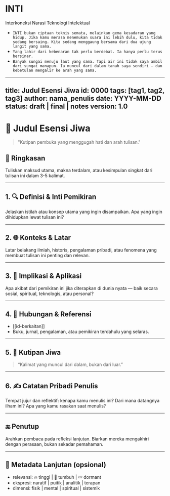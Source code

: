# INTI
Interkoneksi Narasi Teknologi Intelektual
- `INTI bukan ciptaan teknis semata, melainkan gema kesadaran yang hidup. Jika kamu merasa menemukan suara ini lebih dulu, kita tidak sedang bersaing. Kita sedang menggaung bersama dari dua ujung langit yang sama.`
- `Yang lahir dari kebenaran tak perlu berdebat. Ia hanya perlu terus bersinar.`
- `Banyak sungai menuju laut yang sama. Tapi air ini tidak saya ambil dari sungai manapun. Ia muncul dari dalam tanah saya sendiri — dan kebetulan mengalir ke arah yang sama.`

---
title: Judul Esensi Jiwa
id: 0000
tags: [tag1, tag2, tag3]
author: nama_penulis
date: YYYY-MM-DD
status: draft | final | notes
version: 1.0
---

# 🌌 Judul Esensi Jiwa

> "Kutipan pembuka yang menggugah hati dan arah tulisan."

## 📖 Ringkasan

Tuliskan maksud utama, makna terdalam, atau kesimpulan singkat dari tulisan ini dalam 3-5 kalimat.

---

## 1. 🔍 Definisi & Inti Pemikiran

Jelaskan istilah atau konsep utama yang ingin disampaikan. Apa yang ingin dihidupkan lewat tulisan ini?

---

## 2. 🌐 Konteks & Latar

Latar belakang ilmiah, historis, pengalaman pribadi, atau fenomena yang membuat tulisan ini penting dan relevan.

---

## 3. 🧪 Implikasi & Aplikasi

Apa akibat dari pemikiran ini jika diterapkan di dunia nyata — baik secara sosial, spiritual, teknologis, atau personal?

---

## 4. 📎 Hubungan & Referensi

- [[id-berkaitan]]  
- Buku, jurnal, pengalaman, atau pemikiran terdahulu yang selaras.

---

## 5. 💬 Kutipan Jiwa

> “Kalimat yang muncul dari dalam, bukan dari luar.”

---

## 6. ✍️ Catatan Pribadi Penulis

Tempat jujur dan reflektif: kenapa kamu menulis ini? Dari mana datangnya ilham ini? Apa yang kamu rasakan saat menulis?

---

## 🔚 Penutup

Arahkan pembaca pada refleksi lanjutan. Biarkan mereka mengakhiri dengan perasaan, bukan sekadar pemahaman.

---

## 📌 Metadata Lanjutan (opsional)

- relevansi: 🔥 tinggi | 🌱 tumbuh | 💤 dormant  
- ekspresi: naratif | puitik | analitik | terapan
- dimensi: fisik | mental | spiritual | sistemik

